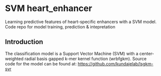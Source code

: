 # SVM heart_enhancer

Learning predictive features of heart-specific enhancers with a SVM model. 
Code repo for model training, prediction & intepretation

## Introduction
The classification model is a Support Vector Machine (SVM) with a center-weighted radial basis gapped k-mer kernel function (wrbfgkm). 
  Source code for the model can be found at: https://github.com/kundajelab/lsgkm-svr
